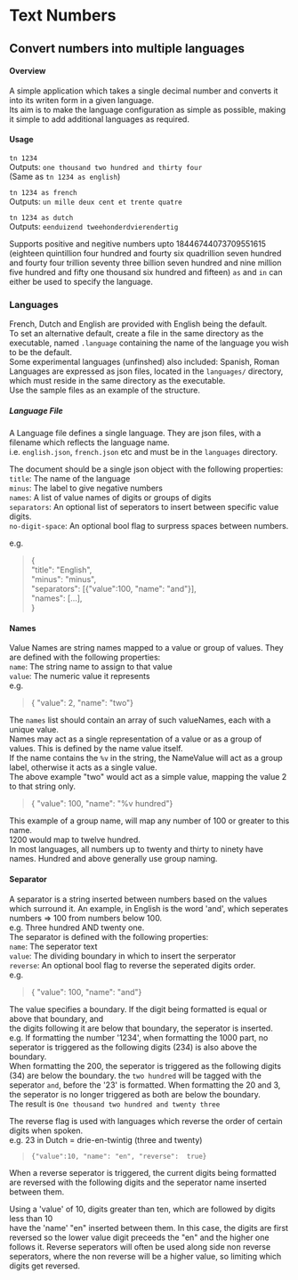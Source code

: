 # Text Numbers

## Convert numbers into multiple languages

#### Overview

A simple application which takes a single decimal number and converts it into its writen form in a given language.  
Its aim is to make the language configuration as simple as possible, making it simple to add additional languages as
required.

#### Usage

`tn 1234`  
Outputs: `one thousand two hundred and thirty four`  
(Same as `tn 1234 as english`)

`tn 1234 as french`  
Outputs: `un mille deux cent et trente quatre`

`tn 1234 as dutch`  
Outputs: `eenduizend tweehonderdvierendertig`

Supports positive and negitive numbers upto 18446744073709551615  
(eighteen quintillion four hundred and fourty six quadrillion seven hundred and fourty four trillion seventy three billion seven hundred and nine million five hundred and fifty one thousand six hundred and fifteen)
`as` and `in` can either be used to specify the language.

### Languages

French, Dutch and English are provided with English being the default.  
To set an alternative default, create a file in the same directory as the executable, named `.language` containing the name of the language you wish to be the default.  
Some experimental languages (unfinshed) also included: Spanish, Roman  
Languages are expressed as json files, located in the `languages/` directory, which must reside in the same directory as
the executable.  
Use the sample files as an example of the structure.

##### Language File

A Language file defines a single language. They are json files, with a filename which reflects the language name.  
i.e. `english.json`, `french.json` etc and must be in the `languages` directory.

The document should be a single json object with the following properties:  
`title`:   The name of the language  
`minus`: The label to give negative numbers  
`names`: A list of value names of digits or groups of digits  
`separators`: An optional list of seperators to insert between specific value digits.  
`no-digit-space`: An optional bool flag to surpress spaces between numbers.

e.g.
> {  
"title": "English",  
"minus": "minus",  
"separators": [{"value":100, "name": "and"}],  
"names": [...],  
> }

#### Names
Value Names are string names mapped to a value or group of values.  They are defined with the following properties:    
`name`: The string name to assign to that value  
`value`: The numeric value it represents   
e.g.
> { "value": 2, "name": "two"}

The `names` list should contain an array of such valueNames, each with a unique value.  
Names may act as a single representation of a value or as a group of values.  This is defined by the name value itself.  
If the name contains the `%v` in the string, the NameValue will act as a group label, otherwise it acts as a single value.  
The above example "two" would act as a simple value, mapping the value 2 to that string only.  
> { "value": 100, "name": "%v hundred"}

This example of a group name, will map any number of 100 or greater to this name.  
1200 would map to twelve hundred.  
In most languages, all numbers up to twenty and thirty to ninety have names.  Hundred and above generally use group naming.  

#### Separator

A separator is a string inserted between numbers based on the values which surround it.
An example, in English is the word 'and', which seperates numbers => 100 from numbers below 100.  
e.g. Three hundred AND twenty one.  
The separator is defined with the following properties:  
`name`: The seperator text  
`value`: The dividing boundary in which to insert the serperator    
`reverse`: An optional bool flag to reverse the seperated digits order.    
e.g.
> { "value": 100, "name": "and"}

The value specifies a boundary. If the digit being formatted is equal or above that boundary, and  
the digits following it are below that boundary, the seperator is inserted.  
e.g. If formatting the number '1234', when formatting the 1000 part, no seperator is triggered
as the following digits (234) is also above the boundary.  
When formatting the 200, the seperator is triggered as the following digits (34) are below the boundary.
the `two hundred` will be tagged with the seperator `and`, before the '23' is formatted.
When formatting the 20 and 3, the seperator is no longer triggered as both are below the boundary.  
The result is `One thousand two hundred and twenty three`  
  
The reverse flag is used with languages which reverse the order of certain digits when spoken.  
e.g. 23 in Dutch = drie-en-twintig  (three and twenty)
> `{"value":10, "name": "en", "reverse":  true}`

When a reverse seperator is triggered, the current digits being formatted are reversed with the
following digits and the seperator name inserted between them.

Using a 'value' of 10, digits greater than ten, which are followed by digits less than 10  
have the 'name' "en" inserted between them. In this case, the digits are first reversed
so the lower value digit preceeds the "en" and the higher one follows it.
Reverse seperators will often be used along side non reverse seperators, where the non reverse will be a higher value,
so limiting which digits get reversed.  

